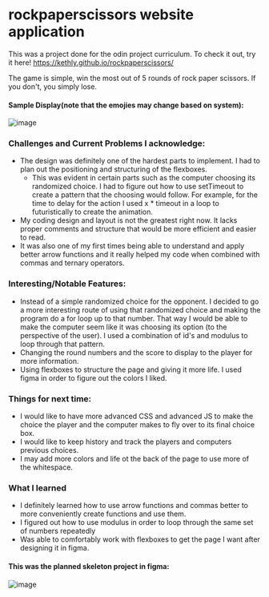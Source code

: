 
# rockpaperscissors website application
This was a project done for the odin project curriculum.  To check it out, try it here! https://kethly.github.io/rockpaperscissors/

The game is simple, win the most out of 5 rounds of rock paper scissors.  If you don't, you simply lose.

#### Sample Display(note that the emojies may change based on system):
![image](https://user-images.githubusercontent.com/57457270/168398739-d1b5ddfb-d6fd-4aee-9062-2164e36df8a3.png)

### Challenges and Current Problems I acknowledge:
- The design was definitely one of the hardest parts to implement.  I had to plan out the positioning and structuring of the flexboxes.
  - This was evident in certain parts such as the computer choosing its randomized choice.  I had to figure out how to use setTimeout to create a pattern that the choosing would follow.  For example, for the time to delay for the action I used x * timeout in a loop to futuristically to create the animation.
- My coding design and layout is not the greatest right now.  It lacks proper comments and structure that would be more efficient and easier to read.  
- It was also one of my first times being able to understand and apply better arrow functions and it really helped my code when combined with commas and ternary operators.
### Interesting/Notable Features:
- Instead of a simple randomized choice for the opponent.  I decided to go a more interesting route of using that randomized choice and making the program do a for loop up to that number.  That way I would be able to make the computer seem like it was choosing its option (to the perspective of the user).  I used a combination of id's and modulus to loop through that pattern.
- Changing the round numbers and the score to display to the player for more information.
- Using flexboxes to structure the page and giving it more life.  I used figma in order to figure out the colors I liked.
### Things for next time:
- I would like to have more advanced CSS and advanced JS to make the choice the player and the computer makes to fly over to its final choice box.
- I would like to keep history and track the players and computers previous choices.
- I may add more colors and life ot the back of the page to use more of the whitespace.
### What I learned
- I definitely learned how to use arrow functions and commas better to more conveniently create functions and use them.
- I figured out how to use modulus in order to loop through the same set of numbers repeatedly
- Was able to comfortably work with flexboxes to get the page I want after designing it in figma.  

#### This was the planned skeleton project in figma:
![image](https://user-images.githubusercontent.com/57457270/168400005-476228e0-3089-4aa4-bc45-c502c3a8df44.png)
